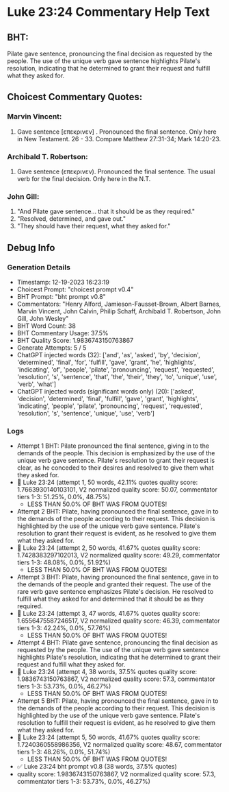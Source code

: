 # Luke 23:24 Commentary Help Text

## BHT:
Pilate gave sentence, pronouncing the final decision as requested by the people. The use of the unique verb gave sentence highlights Pilate's resolution, indicating that he determined to grant their request and fulfill what they asked for.

## Choicest Commentary Quotes:
### Marvin Vincent:
1. Gave sentence [επεκρινεν] . Pronounced the final sentence. Only here in New Testament. 
26 - 33. Compare Matthew 27:31-34; Mark 14:20-23.


### Archibald T. Robertson:
1.  Gave sentence (επεκρινεν). Pronounced the final sentence. The usual verb for the final decision. Only here in the N.T. 


### John Gill:
1. "And Pilate gave sentence... that it should be as they required." 
2. "Resolved, determined, and gave out." 
3. "They should have their request, what they asked for."


## Debug Info
### Generation Details
- Timestamp: 12-19-2023 16:23:19
- Choicest Prompt: "choicest prompt v0.4"
- BHT Prompt: "bht prompt v0.8"
- Commentators: "Henry Alford, Jamieson-Fausset-Brown, Albert Barnes, Marvin Vincent, John Calvin, Philip Schaff, Archibald T. Robertson, John Gill, John Wesley"
- BHT Word Count: 38
- BHT Commentary Usage: 37.5%
- BHT Quality Score: 1.9836743150763867
- Generate Attempts: 5 / 5
- ChatGPT injected words (32):
	['and', 'as', 'asked', 'by', 'decision', 'determined', 'final', 'for', 'fulfill', 'gave', 'grant', 'he', 'highlights', 'indicating', 'of', 'people', 'pilate', 'pronouncing', 'request', 'requested', 'resolution', 's', 'sentence', 'that', 'the', 'their', 'they', 'to', 'unique', 'use', 'verb', 'what']
- ChatGPT injected words (significant words only) (20):
	['asked', 'decision', 'determined', 'final', 'fulfill', 'gave', 'grant', 'highlights', 'indicating', 'people', 'pilate', 'pronouncing', 'request', 'requested', 'resolution', 's', 'sentence', 'unique', 'use', 'verb']

### Logs
- Attempt 1 BHT: Pilate pronounced the final sentence, giving in to the demands of the people. This decision is emphasized by the use of the unique verb gave sentence. Pilate's resolution to grant their request is clear, as he conceded to their desires and resolved to give them what they asked for.
- 🔄 Luke 23:24 (attempt 1, 50 words, 42.11% quotes quality score: 1.7663930140103101, V2 normalized quality score: 50.07, commentator tiers 1-3: 51.25%, 0.0%, 48.75%) 
	- LESS THAN 50.0% OF BHT WAS FROM QUOTES!
- Attempt 2 BHT: Pilate, having pronounced the final sentence, gave in to the demands of the people according to their request. This decision is highlighted by the use of the unique verb gave sentence. Pilate's resolution to grant their request is evident, as he resolved to give them what they asked for.
- 🔄 Luke 23:24 (attempt 2, 50 words, 41.67% quotes quality score: 1.7428383297102013, V2 normalized quality score: 49.29, commentator tiers 1-3: 48.08%, 0.0%, 51.92%) 
	- LESS THAN 50.0% OF BHT WAS FROM QUOTES!
- Attempt 3 BHT: Pilate, having pronounced the final sentence, gave in to the demands of the people and granted their request. The use of the rare verb gave sentence emphasizes Pilate's decision. He resolved to fulfill what they asked for and determined that it should be as they required.
- 🔄 Luke 23:24 (attempt 3, 47 words, 41.67% quotes quality score: 1.6556475587246517, V2 normalized quality score: 46.39, commentator tiers 1-3: 42.24%, 0.0%, 57.76%) 
	- LESS THAN 50.0% OF BHT WAS FROM QUOTES!
- Attempt 4 BHT: Pilate gave sentence, pronouncing the final decision as requested by the people. The use of the unique verb gave sentence highlights Pilate's resolution, indicating that he determined to grant their request and fulfill what they asked for.
- 🔄 Luke 23:24 (attempt 4, 38 words, 37.5% quotes quality score: 1.9836743150763867, V2 normalized quality score: 57.3, commentator tiers 1-3: 53.73%, 0.0%, 46.27%) 
	- LESS THAN 50.0% OF BHT WAS FROM QUOTES!
- Attempt 5 BHT: Pilate, having pronounced the final sentence, gave in to the demands of the people according to their request. This decision is highlighted by the use of the unique verb gave sentence. Pilate's resolution to fulfill their request is evident, as he resolved to give them what they asked for.
- 🔄 Luke 23:24 (attempt 5, 50 words, 41.67% quotes quality score: 1.7240360558986356, V2 normalized quality score: 48.67, commentator tiers 1-3: 48.26%, 0.0%, 51.74%) 
	- LESS THAN 50.0% OF BHT WAS FROM QUOTES!
- ✅ Luke 23:24 bht prompt v0.8 (38 words, 37.5% quotes)
- quality score: 1.9836743150763867, V2 normalized quality score: 57.3, commentator tiers 1-3: 53.73%, 0.0%, 46.27%)